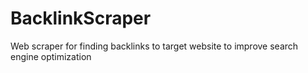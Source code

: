 # BacklinkScraper
Web scraper for finding backlinks to target website to improve search engine optimization
